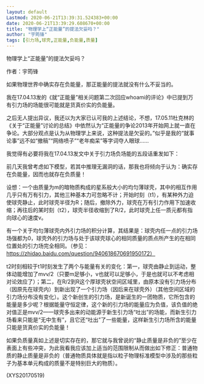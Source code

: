 ```yaml
---
layout: default
Lastmod: 2020-06-21T13:39:31.524383+00:00
date: 2020-06-21T13:39:29.608670+00:00
title: "物理学上“正能量”的提法欠妥吗？"
author: "宇筠锋"
tags: [引力场,球壳,正能量,负能量,质量]
---
```


物理学上“正能量”的提法欠妥吗？

作者：宇筠锋

如果物理世界中确实存在负能量，那正能量的提法就没有什么不妥当的。

我在17.04.13发的《就“正能量”相关问题第二次回应whoami的评论》中已提到万有引力场的场能很可能就是货真价实的负能量。

之后无人提出异议，我还以为大家已认可我的上述结论，不想，17.05.11杜克林的《关于“正能量”讨论的总结》中依然认为“正能量的争论2013年开始网上就一直在争论。大部分观点是认为从物理学上来说，这种提法是欠妥的。”似乎是我的“就事论事”远不如“撤稿”“网络喷子”“老年痴呆”等字词夺人眼球……

我觉得有必要将我在17.04.13发文中关于引力场负场能的五段话重发如下：

前几天我曾考虑如下模型，若其中推理无漏洞的话，那我也将倾向于认为：确实存在负能量，因而也就存在负质量！

设想：一个由质量为m的暗物质构成的星系般大小的均匀薄球壳，其中的相互作用几乎只有万有引力，其他三种基本力可忽略不计；开始时刻（t1），有某种外力迫使球壳静止，此时球壳半径为R；随后，撤除外力，球壳在万有引力作用下加速收缩；再往后的某时刻（t2），球壳半径收缩到了R/2，此时球壳上任一质元都有指向球心的速度v。

有一个关于均匀薄球壳内外引力场的积分计算，其结果是：球壳内任一点的引力场场强都为0，球壳外的引力场与处于该球壳球心的相同质量的质点所产生的在相同位置处的引力场完全相同。（参见：https://zhidao.baidu.com/question/940618670691950172）

t2时刻相较于t1时刻发生了两个与能量有关的变化：第一，球壳由静止到运动，整体动能增加了mvv/2（只要m足够小，v也就可以足够小，于是也就可以不考虑相对论效应了）；第二，在R/2到R这个厚球壳状空间区域里，由原本没有引力场分布（因原先在球壳内）到新出现了一个引力场（因后来在球壳外）（其他空间区域的引力场分布没有变化）。这个新创生的引力场，是新诞生的一团物质，它所包含的能量是多少呢？根据能量守恒定律，这个新的引力场的能量应为负值，该负值的绝对值正是mvv/2——球壳多出来的动能源于新生引力场“吐出”的场能，而新生引力场看来只能是“无中生有”，且它还“吐出”了一些能量，这样新生引力场所含的能量只能是货真价实的负能量！

如果负质量真如上述是切实存在的，那它就与我曾说的“静止质量是非负的”至少在表面上有些冲突，为此我看我应该加上适当的范围限制从而做出如下修正：普通物质的静止质量是非负的（普通物质具体就是指以粒子物理标准模型中涉及的那些粒子为基本单元构成的质量不是特别巨大的物质）。

(XYS20170519)

